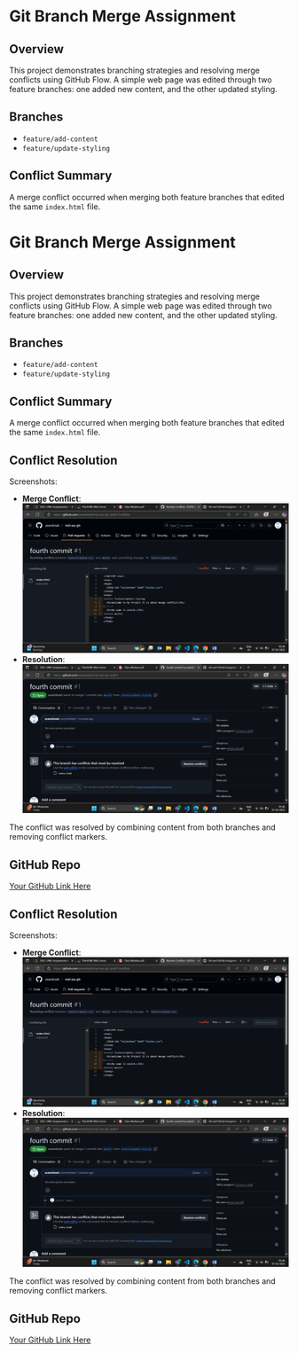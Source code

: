 # Git Branch Merge Assignment

## Overview
This project demonstrates branching strategies and resolving merge conflicts using GitHub Flow. A simple web page was edited through two feature branches: one added new content, and the other updated styling.

## Branches
- `feature/add-content`
- `feature/update-styling`

## Conflict Summary
A merge conflict occurred when merging both feature branches that edited the same `index.html` file.
# Git Branch Merge Assignment

## Overview
This project demonstrates branching strategies and resolving merge conflicts using GitHub Flow. A simple web page was edited through two feature branches: one added new content, and the other updated styling.

## Branches
- `feature/add-content`
- `feature/update-styling`

## Conflict Summary
A merge conflict occurred when merging both feature branches that edited the same `index.html` file.

## Conflict Resolution
Screenshots:
- **Merge Conflict**: ![Merge Conflict](./merge_conflict_log.png)
- **Resolution**: ![Conflict Resolution](./conf_res_log.png)

The conflict was resolved by combining content from both branches and removing conflict markers.

## GitHub Repo
[Your GitHub Link Here](https://github.com/avanishsah/mid-ass-git-)
## Conflict Resolution
Screenshots:
- **Merge Conflict**: ![Merge Conflict](./merge_conflict_log.png)
- **Resolution**: ![Conflict Resolution](./conf_res_log.png)

The conflict was resolved by combining content from both branches and removing conflict markers.

## GitHub Repo
[Your GitHub Link Here](https://github.com/avanishsah/mid-ass-git-)
